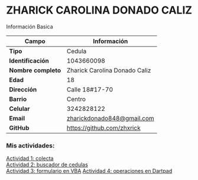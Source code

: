 # ZHARICK CAROLINA DONADO CALIZ
Información Basica

| Campo | Información |
| --- | --- |
| **Tipo** | Cedula |
| **Identificación** | 1043660098 |
| **Nombre completo** | Zharick Carolina Donado Caliz |
| **Edad** | 18 |
| **Dirección** | Calle 18#17-70 |
| **Barrio** | Centro |
| **Celular** | 3242828122 |
| **Email** | zharickdonado848@gmail.com |
| **GitHub** | https://github.com/zhxrick |


### Mis actividades: 

[ Actividad 1: colecta](ejercicio.md)  
[ Actividad 2: buscador de cedulas](buscarcedulas.md)  
[ Actividad 3: formulario en VBA](Ejercicio_formulario.md)
[ Actividad 4: operaciones en Dartpad](operaciones.md)

